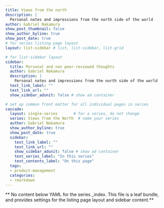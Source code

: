 ```yaml
---
title: Views from the north
description: |
  Personal notes and impressions from the north side of the world
author: Gabriel Nakamura
show_post_thumbnail: false
show_author_byline: true
show_post_date: true
# for series listing page layout
layout: list-sidebar # list, list-sidebar, list-grid

# for list-sidebar layout
sidebar: 
  title: Personal and non peer-reviewed thoughts
  author: Gabriel Nakamura
  description: |
    Personal notes and impressions from the north side of the world
  text_link_label: ""
  text_link_url: ""
  show_sidebar_adunit: false # show ad container

# set up common front matter for all individual pages in series
cascade:
  layout: single-series       # for a series, do not change
  series: Views from the North  # name your series
  author: Gabriel Nakamura
  show_author_byline: true
  show_post_date: true
  sidebar:
    text_link_label: ""
    text_link_url: ""
    show_sidebar_adunit: false # show ad container
    text_series_label: "In this series" 
    text_contents_label: "On this page" 
  tags:
  - product-management
  categories:
  - rmarkdown
---
```


** No content below YAML for the series _index. This file is a leaf bundle, and provides settings for the listing page layout and sidebar content.**
